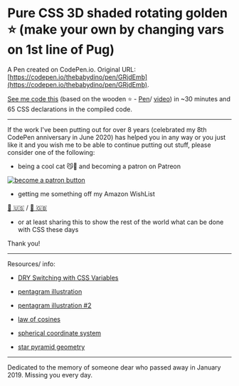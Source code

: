 # Pure CSS 3D shaded rotating golden ⭐ (make your own by changing vars on 1st line of Pug)

A Pen created on CodePen.io. Original URL: [https://codepen.io/thebabydino/pen/GRjdEmb](https://codepen.io/thebabydino/pen/GRjdEmb).

[See me code this](https://youtu.be/_CV364uqP3U) (based on the wooden ⭐ - [Pen](https://codepen.io/thebabydino/pen/PoGEZXL)/ [video](https://youtu.be/RQX4BBjApeE)) in ~30 minutes and 65 CSS declarations in the compiled code.

---

If the work I've been putting out for over 8 years (celebrated my 8th CodePen anniversary in June 2020) has helped you in any way or you just like it and you wish me to be able to continue putting out stuff, please consider one of the following:

* being a cool cat 😼🎩 and becoming a patron on Patreon

[![become a patron button](https://c5.patreon.com/external/logo/become_a_patron_button.png)](https://www.patreon.com/anatudor)

* getting me something off my Amazon WishList 

[🎁 🇺🇸](https://www.amazon.com/gp/registry/wishlist/2Y3C4722GXH0I/) / [🎁 🇬🇧](https://www.amazon.co.uk/gp/registry/wishlist/2I25W7U0KADSR/)

* or at least sharing this to show the rest of the world what can be done with CSS these days

Thank you!

---

Resources/ info:

* [DRY Switching with CSS Variables](https://css-tricks.com/dry-switching-with-css-variables-the-difference-of-one-declaration/)

* [pentagram illustration](https://codepen.io/thebabydino/full/NaOaMJ)

* [pentagram illustration #2](https://codepen.io/thebabydino/full/eGLoba)

* [law of cosines](https://en.wikipedia.org/wiki/Law_of_cosines)

* [spherical coordinate system](https://en.wikipedia.org/wiki/Spherical_coordinate_system)

* [star pyramid geometry](https://grassmannalgebra.com/index_htm_files/2655.jpg)

---

Dedicated to the memory of someone dear who passed away in January 2019. Missing you every day.